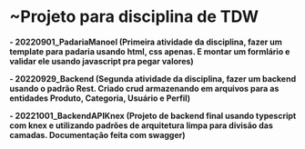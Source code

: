 # ~Projeto para disciplina de TDW
<b>- 20220901_PadariaManoel (Primeira atividade da disciplina, fazer um template para padaria usando html, css apenas. E montar um formlário e validar ele usando javascript pra pegar valores)</b><br/>

<b>- 20220929_Backend (Segunda atividade da disciplina, fazer um backend usando o padrão Rest. Criado crud armazenando em arquivos para as entidades Produto, Categoria, Usuário e Perfil)</b><br/>

<b>- 20221001_BackendAPIKnex (Projeto de backend final usando typescript com knex e utilizando padrões de arquitetura limpa para divisão das camadas. Documentação feita com swagger)</b><br/>